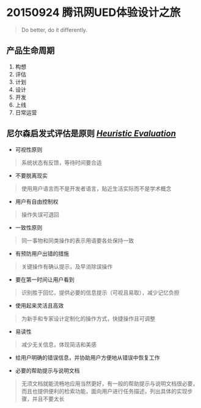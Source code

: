 # 20150924 腾讯网UED体验设计之旅
> Do better, do it differently.

## 产品生命周期
1. 构想
2. 评估
3. 计划
4. 设计
5. 开发
6. 上线
7. 日常运营

## 尼尔森启发式评估是原则 _[Heuristic Evaluation](http://www.nngroup.com)_
* 可视性原则  
> 系统状态有反馈，等待时间要合适  

* 不要脱离现实  
> 使用用户语言而不是开发者语言，贴近生活实际而不是学术概念  

* 用户有自由控制权  
> 操作失误可退回  

* 一致性原则  
> 同一事物和同类操作的表示用语要各处保持一致  

* 有预防用户出错的措施  
> 关键操作有确认提示，及早消除误操作  

* 要在第一时间让用户看到  
> 识别胜于回忆，提供必要的信息提示（可视且易取），减少记忆负担  

* 使用起来灵活且高效  
> 为新手和专家设计定制化的操作方式，快捷操作且可调整  

* 易读性  
> 减少无关信息，体现简洁和美感  

* 给用户明确的错误信息，并协助用户方便地从错误中恢复工作  

* 必要的帮助提示与说明文档  
> 无须文档就能流畅地应用当然更好，有一般的帮助提示与说明文档很必要，而且也提供便利的检索功能，面向用户进行任务描述，列出具体的实现步骤，并且不要太长  

